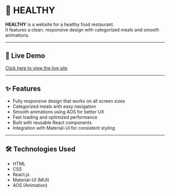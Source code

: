 # 🥗 HEALTHY

**HEALTHY** is a website for a healthy food restaurant.  
It features a clean, responsive design with categorized meals and smooth animations.

---

## 🚀 Live Demo

[Click here to view the live site](https://marvelous-liger-3f7fae.netlify.app/)

---

## ✨ Features

- Fully responsive design that works on all screen sizes  
- Categorized meals with easy navigation  
- Smooth animations using AOS for better UX  
- Fast loading and optimized performance  
- Built with reusable React components  
- Integration with Material-UI for consistent styling  

---

## 🛠️ Technologies Used

- HTML  
- CSS  
- React.js  
- Material-UI (MUI)  
- AOS (Animation)  
